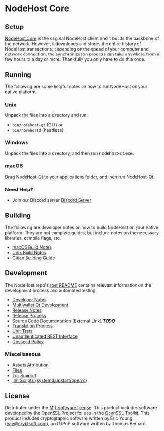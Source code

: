 NodeHost Core
=============

Setup
---------------------
[NodeHost Core](https://nodehost.online) is the original NodeHost client and it builds the backbone of the network. However, it downloads and stores the entire history of NodeHost transactions; depending on the speed of your computer and network connection, the synchronization process can take anywhere from a few hours to a day or more. Thankfully you only have to do this once.

Running
---------------------
The following are some helpful notes on how to run NodeHost on your native platform.

### Unix

Unpack the files into a directory and run:

- `bin/nodehost-qt` (GUI) or
- `bin/nodehostd` (headless)

### Windows

Unpack the files into a directory, and then run nodehost-qt.exe.

### macOS

Drag NodeHost-Qt to your applications folder, and then run NodeHost-Qt.

### Need Help?

* Join our Discord server [Discord Server](https://discord.nodehost.online)

Building
---------------------
The following are developer notes on how to build NodeHost on your native platform. They are not complete guides, but include notes on the necessary libraries, compile flags, etc.

- [macOS Build Notes](build-osx.md)
- [Unix Build Notes](build-unix.md)
- [Gitian Building Guide](gitian-building.md)

Development
---------------------
The NodeHost repo's [root README](https://github.com/NodeHost/NODECore/blob/master/README.md) contains relevant information on the development process and automated testing.

- [Developer Notes](developer-notes.md)
- [Multiwallet Qt Development](multiwallet-qt.md)
- [Release Notes](release-notes.md)
- [Release Process](release-process.md)
- [Source Code Documentation (External Link)](https://dev.visucore.com/bitcoin/doxygen/) ***TODO***
- [Translation Process](translation_process.md)
- [Unit Tests](unit-tests.md)
- [Unauthenticated REST Interface](REST-interface.md)
- [Dnsseed Policy](dnsseed-policy.md)

### Miscellaneous
- [Assets Attribution](assets-attribution.md)
- [Files](files.md)
- [Tor Support](tor.md)
- [Init Scripts (systemd/upstart/openrc)](init.md)

License
---------------------
Distributed under the [MIT software license](/COPYING).
This product includes software developed by the OpenSSL Project for use in the [OpenSSL Toolkit](https://www.openssl.org/). This product includes
cryptographic software written by Eric Young ([eay@cryptsoft.com](mailto:eay@cryptsoft.com)), and UPnP software written by Thomas Bernard.

